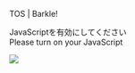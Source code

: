 TOS | Barkle!

JavaScriptを有効にしてください  
Please turn on your JavaScript

![](/static-assets/splash.png?1726750612105)